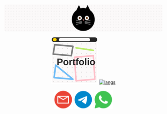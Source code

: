 <p align="center"><a href="https://bubenture.github.io/gallery" ><img width="600" src="README/cat.svg" alt="cat"/></a></p>
<div align="center" >
  <a href="https://bubenture.github.io/gallery"><img src="README/portfolio.svg" alt="portfolio" style="width: 150px" /></a>
  <a href="https://github.com/Bubenture?tab=repositories"><img src="https://github-readme-stats.vercel.app/api/top-langs/?username=Bubenture&theme=dracula&layout=compact&hide_border=true&bg_color=00000000" alt="langs" ></a>
</div>
</br>
<div align="center" >
  <a href="mailto:bubenture@gmail.com"><img src="README/mail.svg" alt="mail" style="width: 60px" /></a>
  <a href="https://t.me/bubenture"><img src="README/telegram.svg" alt="telegram" style="width: 60px" /></a>
  <a href="https://wa.me/79069170591"><img src="README/whatsapp.svg" alt="whatsapp" style="width: 60px" /></a>
</div>
